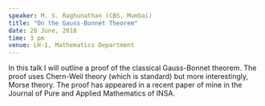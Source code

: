 ```yaml
---
speaker: M. S. Raghunathan (CBS, Mumbai)
title: "On the Gauss-Bonnet Theorem"
date: 28 June, 2018
time: 3 pm
venue: LH-1, Mathematics Department
---
```


In this talk I will outline a proof of the classical Gauss-Bonnet theorem. The proof uses Chern-Weil theory (which is standard) but more interestingly, Morse theory. The proof has appeared in a recent paper of mine in the Journal of Pure and Applied Mathematics of INSA.
